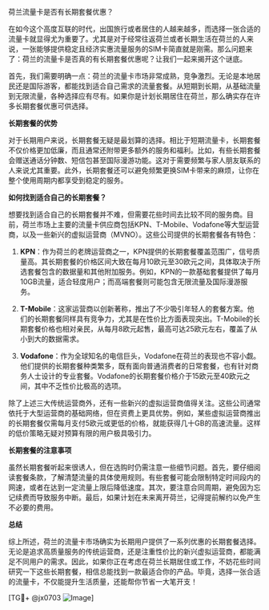 荷兰流量卡是否有长期套餐优惠？

在如今这个高度互联的时代，出国旅行或者居住的人越来越多，而选择一张合适的流量卡就显得尤为重要了。尤其是对于经常往返荷兰或者长期生活在荷兰的人来说，一张能够提供稳定且经济实惠流量服务的SIM卡简直就是刚需。那么问题来了：荷兰的流量卡是否真的有长期套餐优惠呢？让我们一起来揭开这个谜底。

首先，我们需要明确一点：荷兰的流量卡市场非常成熟，竞争激烈。无论是本地居民还是国际游客，都能找到适合自己需求的流量套餐。从短期到长期，从基础流量到无限流量，各种选择应有尽有。如果你是计划长期居住在荷兰，那么确实存在许多长期套餐优惠可供选择。

**长期套餐的优势**

对于长期用户来说，长期套餐无疑是最划算的选择。相比于短期流量卡，长期套餐不仅价格更加低廉，而且通常还附带更多额外的服务和福利。比如，有些长期套餐会赠送通话分钟数、短信包甚至国际漫游功能。这对于需要频繁与家人朋友联系的人来说尤其重要。此外，长期套餐还可以避免频繁更换SIM卡带来的麻烦，让你在整个使用周期内都享受到稳定的服务。

**如何找到适合自己的长期套餐？**

想要找到适合自己的长期套餐并不难，但需要花些时间去比较不同的服务商。目前，荷兰市场上主要的流量卡供应商包括KPN、T-Mobile、Vodafone等大型运营商，以及一些新兴的虚拟运营商（MVNO）。这些公司提供的长期套餐各有特色：

1. **KPN**：作为荷兰的老牌运营商之一，KPN提供的长期套餐覆盖范围广，信号质量高。其长期套餐的价格区间大致在每月10欧元至30欧元之间，具体取决于所选套餐包含的数据量和其他附加服务。例如，KPN的一款基础套餐提供了每月10GB流量，适合轻度用户；而高端套餐则可能包含无限流量及国际漫游服务。

2. **T-Mobile**：这家运营商以创新著称，推出了不少吸引年轻人的套餐方案。他们的长期套餐同样具有竞争力，尤其是在性价比方面表现突出。T-Mobile的长期套餐价格也相对亲民，从每月8欧元起售，最高可达25欧元左右，覆盖了从小到大的数据需求。

3. **Vodafone**：作为全球知名的电信巨头，Vodafone在荷兰的表现也不容小觑。他们提供的长期套餐种类繁多，既有面向普通消费者的日常套餐，也有针对商务人士设计的专业套餐。Vodafone的长期套餐价格介于15欧元至40欧元之间，其中不乏性价比极高的选项。

除了上述三大传统运营商外，还有一些新兴的虚拟运营商值得关注。这些公司通常依托于大型运营商的基础网络，但在资费上更具优势。例如，某些虚拟运营商推出的长期套餐仅需每月支付5欧元或更低的价格，就能获得几十GB的高速流量。这样的低价策略无疑对预算有限的用户极具吸引力。

**长期套餐的注意事项**

虽然长期套餐听起来很诱人，但在选购时仍需注意一些细节问题。首先，要仔细阅读套餐条款，了解清楚流量的具体使用规则。有些套餐可能会限制特定时间段内的网速，或者在达到一定流量上限后降低速度。其次，要注意合同周期，避免因为忘记续费而导致服务中断。最后，如果计划在未来离开荷兰，记得提前解约以免产生不必要的费用。

**总结**

综上所述，荷兰的流量卡市场确实为长期用户提供了一系列优惠的长期套餐选择。无论是追求高质量服务的传统运营商，还是注重性价比的新兴虚拟运营商，都能满足不同用户的需求。因此，如果你正在考虑在荷兰长期居住或工作，不妨花些时间研究一下这些长期套餐，相信总能找到一款最适合你的产品。毕竟，选择一张合适的流量卡，不仅能提升生活质量，还能帮你节省一大笔开支！

[TG💪+ @jx0703 ![Image](https://github.com/user-attachments/assets/dbca1d08-cadb-493c-b0ec-ad6f7a83f270)]
